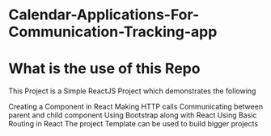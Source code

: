 # Calendar-Applications-For-Communication-Tracking-app

# What is the use of this Repo
This Project is a Simple ReactJS Project which demonstrates the following

Creating a Component in React
Making HTTP calls
Communicating between parent and child component
Using Bootstrap along with React
Using Basic Routing in React
The project Template can be used to build bigger projects


